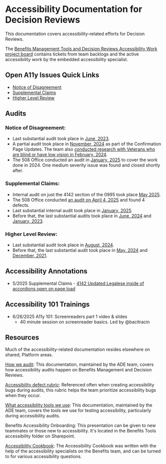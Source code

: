 # Accessibility Documentation for Decision Reviews

This documentation covers accessibility-related efforts for Decision Reviews.

The [Benefits Management Tools and Decision Reviews Accessibility Work project board](https://github.com/orgs/department-of-veterans-affairs/projects/1255/views/1) contains tickets from team backlogs and the active accessibility work by the embedded accessibility specialist.

## Open A11y Issues Quick Links
- [Notice of Disagreement](https://github.com/department-of-veterans-affairs/va.gov-team/issues?q=is%3Aissue%20is%3Aopen%20label%3Aaccessibility%20label%3ANOD)
- [Supplemental Claims](https://github.com/department-of-veterans-affairs/va.gov-team/issues?q=is%3Aissue%20is%3Aopen%20label%3Aaccessibility%20label%3ASC)
- [Higher Level Review](https://github.com/department-of-veterans-affairs/va.gov-team/issues?q=is%3Aissue%20is%3Aopen%20label%3Aaccessibility%20label%3AHLR)


## Audits

### Notice of Disagreement: 
- Last substantial audit took place in [June, 2023](https://github.com/department-of-veterans-affairs/va.gov-team/issues/61234).
- A partial audit took place in [November, 2024](https://github.com/department-of-veterans-affairs/va.gov-team/issues/97618) as part of the Confirmation Page Updates. The team also [conducted research with Veterans who are blind or have low vision in February, 2024](https://github.com/department-of-veterans-affairs/va.gov-research-repository/issues/468).
- The 508 Office conducted an audit in [January, 2025](https://dvagov.sharepoint.com/:b:/r/sites/vaabdvro/Shared%20Documents/Decision%20Reviews/accessibility/audits/0995%20-%20Supplemental%20Claim/508%20Audit%20for%2043785%20va.gov%20forms.pdf?csf=1&web=1&e=6aalg5) to cover the work done in 2024. One medium severity issue was found and closed shortly after. 

### Supplemental Claims:
- Internal audit on just the 4142 section of the 0995 took place [May 2025](https://dvagov.sharepoint.com/:x:/s/vaabdvro/EYTtwXkxVs5Fj-z9scWr7wsBThXEVvbDG6B0YwSNX4mOvw?e=qeEqJO).
- The 508 Office conducted [an audit on April 4, 2025](https://dvagov.sharepoint.com/:b:/r/sites/vaabdvro/Shared%20Documents/Decision%20Reviews/accessibility/audits/0995%20-%20Supplemental%20Claim/508%20Audit%20for%2043785%20va.gov%20forms.pdf?csf=1&web=1&e=6aalg5) and found 4 defects. 
- Last substantial internal audit took place in [January, 2025](https://github.com/department-of-veterans-affairs/va.gov-team/issues/82892).
- Before that, the last substantial audits took place in [June, 2024](https://github.com/department-of-veterans-affairs/va.gov-team/issues/82892) and [January, 2023](https://github.com/department-of-veterans-affairs/va.gov-team/issues/52046).

### Higher Level Review: 
- Last substantial audit took place in [August, 2024](https://github.com/department-of-veterans-affairs/va.gov-team/issues/91384).
- Before that, the last substantial audit took place in [May, 2024](https://github.com/department-of-veterans-affairs/va.gov-team/issues/82890) and [December, 2021](https://github.com/department-of-veterans-affairs/va.gov-team/issues/34244). 

## Accessibility Annotations
- 5/2025 Supplemental Claims - [4142 Updated Legalese inside of accordions open on page load](https://www.figma.com/design/2LGebZcUuu5Iqh4QLPII6A/Supplemental-Claims--VA-0995-?node-id=4891-10005&t=a8rkT4S78uwU5QDd-0)

## Accessibility 101 Trainings
- 6/26/2025 A11y 101: Screenreaders part 1 video & slides
  - 40 minute session on screenreader basics. Led by @bacitracin

## Resources

Much of the accessibility-related documentation resides elsewhere on shared, Platform areas.

[How we audit](https://github.com/department-of-veterans-affairs/va.gov-team/blob/697656b9bc50cee01ad6265fe2803caddf02f5eb/teams/ADE/how-we-audit.md#whats-tested): This documentation, maintained by the ADE team, covers how accessibility audits happen on Benefits Management and Decision Reviews.

[Accessibility defect rubric](https://depo-platform-documentation.scrollhelp.site/developer-docs/accessibility-defect-severity-rubric): Referenced often when creating accessibility bugs during audits, this rubric helps the team prioritize accessibility bugs when they occur.

[What accessibility tools we use](https://github.com/department-of-veterans-affairs/va.gov-team/blob/697656b9bc50cee01ad6265fe2803caddf02f5eb/teams/ADE/tools-we-use.md): This documentation, maintained by the ADE team, covers the tools we use for testing accessibility, particularly during accessibility audits.

Benefits Accessibility Onboarding: This presentation can be given to new teammates or those new to accessibility. It's located in the Benefits Tools accessibility folder on Sharepoint.

[Accessibility Cookbook](https://github.com/department-of-veterans-affairs/va.gov-team/blob/master/teams/ADE/accessibility-cookbook.md): The Accessibility Cookbook was written with the help of the accessibility specialists on the Benefits team, and can be turned to for various accessibility questions.

